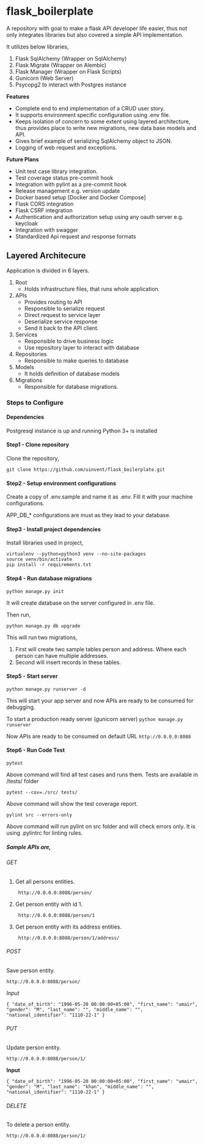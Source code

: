 # flask_boilerplate
A repository with goal to make a flask API developer life easier, thus not only integrates libraries but also covered a simple API implementation.

It utilizes below libraries,
1. Flask SqlAlchemy (Wrapper on SqlAlchemy)
2. Flask Migrate (Wrapper on Alembic)
3. Flask Manager (Wrapper on Flask Scripts)
4. Gunicorn (Web Server)
5. Psycopg2 to interact with Postgres instance

**Features**
- Complete end to end implementation of a CRUD user story.
- It supports environment specific configuration using .env file.
- Keeps isolation of concern to some extent using layered architecture, thus provides place to write new migrations, new data base models and API.
- Gives brief example of serializing SqlAlchemy object to JSON.
- Logging of web request and exceptions.

**Future Plans**
- Unit test case library integration.
- Test coverage status pre-commit hook
- Integration with pylint as a pre-commit hook
- Release management e.g. version update
- Docker based setup [Docker and Docker Compose]
- Flask CORS integration
- Flask CSRF integration
- Authentication and authorization setup using any oauth server e.g. keycloak
- Integration with swagger
- Standardized Api request and response formats

## Layered Architecure
Application is divided in 6 layers.

1. Root
    - Holds infrastructure files, that runs whole application.
2. APIs 
    - Provides routing to API
    - Responsible to serialize request
    - Direct request to service layer
    - Deserialize service response
    - Send it back to the API client.
3. Services
    - Responsible to drive business logic
    - Use repository layer to interact with database
4. Repositories
    - Responsible to make queries to database 
5. Models
    - It holds definition of database models
6. Migrations
    - Responsible for database migrations.

### Steps to Configure

#### Dependencies
Postgresql instance is up and running
Python 3+ is installed

#### Step1 - Clone repository
Clone the repository,

```git clone https://github.com/uinvent/flask_boilerplate.git```

#### Step2 - Setup environment configurations
Create a copy of .env.sample and name it as .env. Fill it with your machine configurations.

APP_DB_* configurations are must as they lead to your database. 

#### Step3 - Install project dependencies
Install libraries used in project,

```
virtualenv --python=python3 venv --no-site-packages
source venv/bin/activate
pip install -r requirements.txt
```


#### Step4 - Run database migrations
 
 `python manage.py init`  
 
It will create database on the server configured in .env file. 
  
Then run, 
 
`python manage.py db upgrade`

This will run two migrations,
 1. First will create two sample tables person and address. Where each person can have multiple addresses.
 2. Second will insert records in these tables.

#### Step5 - Start server

`python manage.py runserver -d`

This will start your app server and now APIs are ready to be consumed for debugging.

To start a production ready server (gunicorn server) `python manage.py runserver`

Now APIs are ready to be consumed on default URL `http://0.0.0.0:8088` 

#### Step6 - Run Code Test

`pytest`

Above command will find all test cases and runs them. Tests are available in /tests/ folder

`pytest --cov=./src/ tests/`

Above command will show the test coverage report.

`pylint src --errors-only`

Above command will run pylint on src folder and will check errors only.  It is using .pylintrc for linting rules.



##### Sample APIs are,
###### GET
1. Get all persons entities.

        http://0.0.0.0:8088/person/
2. Get person entity with id 1.
    
        http://0.0.0.0:8088/person/1
3. Get person entity with its address entities.

        http://0.0.0.0:8088/person/1/address/

###### POST
Save person entity.

    http://0.0.0.0:8088/person/


*Input*

`{
    "date_of_birth": "1996-05-20 00:00:00+05:00",
    "first_name": "umair",
    "gender": "M",
    "last_name": "",
    "middle_name": "",
    "national_identifier": "1110-22-1"
}`

###### PUT
Update person entity.
        
    http://0.0.0.0:8088/person/1/

**Input**

`{
    "date_of_birth": "1996-05-20 00:00:00+05:00",
    "first_name": "umair",
    "gender": "M",
    "last_name": "khan",
    "middle_name": "",
    "national_identifier": "1110-22-1"
}`

###### DELETE
To delete a person entity.
        
    http://0.0.0.0:8088/person/1/

